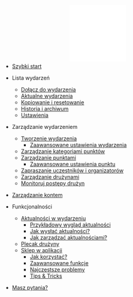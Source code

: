 <a href="/#">
  <img src="assets/logo_lets_map.svg" alt="Let's Map logo" width="150" style="display: block; margin: auto; margin-bottom: -10px;">
</a>

* [Szybki start](quick-start.md?id=szybki-start)

* Lista wydarzeń
  * [Dołącz do wydarzenia]()
  * [Aktualne wydarzenia]()
  * [Kopiowanie i resetowanie]()
  * [Historia i archiwum]()
  * [Ustawienia]()

* Zarządzanie wydarzeniem
  * [Tworzenie wydarzenia](event-management/creating-event.md)
    * [Zaawansowane ustawienia wydarzenia](event-management/creating-event.md#_4-zaawansowane-ustawienia-gry)
  * [Zarządzanie kategoriami punktów](event-management/managing-point-categories.md)
  * [Zarządzanie punktami](event-management/managing-points.md)
    * [Zaawansowane ustawienia punktu](features/advanced-point-settings.md?id=zaawansowane-ustawienia-punktu)
  * [Zapraszanie uczestników i organizatorów](event-management/inviting-participants-organizers.md)
  * [Zarządzanie drużynami](event-management/managing-teams.md)
  * [Monitoruj postępy drużyn](event-management/scoreboard.md)

* [Zarządzanie kontem]()

* Funkcjonalności
  * [Aktualności w wydarzeniu](features/notifications.md#aktualności-w-wydarzeniu)
    * [Przykładowy wygląd aktualności](features/notifications.md#przykładowy-wygląd-aktualności)
    * [Jak wysłać aktualności?](features/notifications.md#jak-wysłać-aktualności)
    * [Jak zarządzać aktualnościami?](features/notifications.md#jak-zarządzać-aktualnościami)
  * [Plecak drużyny](features/backpack.md?id=plecak-drużyny)
  * [Sklep w aplikacji](features/market.md?id=sklep-w-aplikacji)
      * [Jak korzystać?](features/market.md#jak-korzystać-ze-sklepu)
      * [Zaawansowane funkcje](features/market.md#zaawansowane-funkcje)
      * [Najczęstsze problemy](features/market.md#najczęstsze-problemy)
      * [Tips & Tricks](features/market.md#tips--tricks)

* [Masz pytania?]()

[//]: # (* Poradniki)
[//]: # (  *  [Jak stworzyć pierwsze wydarzenie?]&#40;tutorials/first-event.md&#41;)
